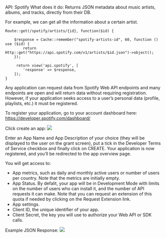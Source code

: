 API: Spotify
What does it do: Returns JSON metadata about music artists, albums, and tracks, directly from their DB.

For example, we can get all the information about a certain artist.

```
Route::get(/spotify/artists/{id}, function($id) {

    $response = Cache::remember("spotify-artists-id", 60, function () use ($id) {
        return Http::get("https://api.spotify.com/v1/artists/$id.json")->object();
    });

     return view('api.spotify', [
        'response' => $response,
    ]);
}

```

Any application can request data from Spotify Web API endpoints and many endpoints are open and will return data without requiring registration. However, if your application seeks access to a user’s personal data (profile, playlists, etc.) it must be registered. 

To register your application, go to your account dashboard here:
https://developer.spotify.com/dashboard/

Click create an app:
<img src = "https://developer.spotify.com/assets/createappdialog.png">

Enter an App Name and App Description of your choice (they will be displayed to the user on the grant screen), put a tick in the Developer Terms of Service checkbox and finally click on CREATE. Your application is now registered, and you’ll be redirected to the app overview page.

You will get access to:
<ul>
    <li>App metrics, such as daily and monthly active users or number of users per country. Note that the metrics are initially empty.
    </li>
<li>
    App Status. By defalit, your app will be in Development Mode with limits on the number of users who can install it, and the number of API requests it can make. Note that you can request an extension of this quota if needed by clicking on the Request Extension link.
</li>
<li>App settings. </li>
<li> Client ID, the unique identifier of your app. </li>
<li>Client Secret, the key you will use to authorize your Web API or SDK calls. </li>
</ul>


Example JSON Response:
<img src = "https://i.gyazo.com/3469174d908646d82de5cb2c31fd677c.png">